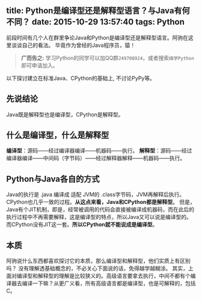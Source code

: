 title: Python是编译型还是解释型语言？与Java有何不同？
date: 2015-10-29 13:57:40
tags: Python
---
前段时间有几个人在群里争论Java和Python是编译型还是解释型语言。阿驹在这里谈谈自己的看法。
毕竟作为曾经的Java程序员，猿！

> **广而告之:** 学习Python的同学可以加QQ群`249708924`，或者搜索`细学Python`即可申请加入。

以下探讨建立在标准Java、CPython的基础上, 不讨论PyPy等。
## 先说结论
Java既是解释型也是编译型，CPython是解释型。
<!-- more -->
## 什么是编译型，什么是解释型
**编译型**：源码——经过编译器编译——机器码——执行。
**解释型**：源码——经过编译器编译——中间码（字节码）——经过解释器解释——机器码——执行。

## Python与Java各自的方式
Java的执行是 .java 编译成 适配 JVM的 .class字节码，JVM再解释后执行。CPython也几乎一致的过程。**从这点来看，Java和CPython都是解释型**。
但是，Java有个JIT机制，即是，经常被调用的代码会直接被编译成机器码，而在此后的执行过程中不再需要解释，这是编译型的特点，所以Java又可以说是编译型的。而CPython没有JIT这一套。**所以CPython就不能说成是编译型**。

## 本质
阿驹说什么东西都喜欢探讨它的本质，那么编译型和解释型，他们实质上有区别吗？
没有理解透基础概念的，不必关心下面说的话，免得越学越糊涂。
其实，上面对编译型和解释型的理解是比较狭义的。高级语言要拿去执行，中间不都有个编译器去编译一下嘛？从更广义看，所有高级语言都是编译型，也是可解释的，包括C。
